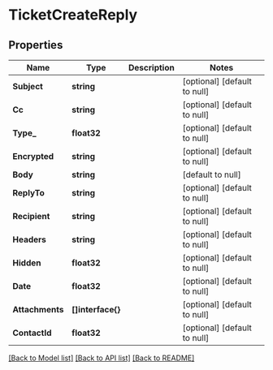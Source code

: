 # TicketCreateReply

## Properties
Name | Type | Description | Notes
------------ | ------------- | ------------- | -------------
**Subject** | **string** |  | [optional] [default to null]
**Cc** | **string** |  | [optional] [default to null]
**Type_** | **float32** |  | [optional] [default to null]
**Encrypted** | **string** |  | [optional] [default to null]
**Body** | **string** |  | [default to null]
**ReplyTo** | **string** |  | [optional] [default to null]
**Recipient** | **string** |  | [optional] [default to null]
**Headers** | **string** |  | [optional] [default to null]
**Hidden** | **float32** |  | [optional] [default to null]
**Date** | **float32** |  | [optional] [default to null]
**Attachments** | **[]interface{}** |  | [optional] [default to null]
**ContactId** | **float32** |  | [optional] [default to null]

[[Back to Model list]](../README.md#documentation-for-models) [[Back to API list]](../README.md#documentation-for-api-endpoints) [[Back to README]](../README.md)


